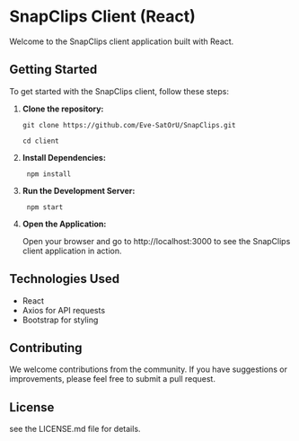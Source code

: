 # SnapClips Client (React)

Welcome to the SnapClips client application built with React. 
## Getting Started

To get started with the SnapClips client, follow these steps:

1. **Clone the repository:**

   ```
   git clone https://github.com/Eve-SatOrU/SnapClips.git
   ```

   ```
   cd client
   ```
2. **Install Dependencies:**
   ```
    npm install
   ```

3. **Run the Development Server:**
   ```
    npm start
   ```
4. **Open the Application:**

      Open your browser and go to http://localhost:3000 to see the SnapClips client application in action.

## Technologies Used
* React
* Axios for API requests
* Bootstrap for styling
## Contributing
We welcome contributions from the community. If you have suggestions or improvements, please feel free to submit a pull request.

## License
see the LICENSE.md file for details.

